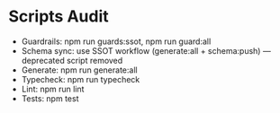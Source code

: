 # Scripts Audit

- Guardrails: npm run guards:ssot, npm run guard:all
- Schema sync: use SSOT workflow (generate:all + schema:push) — deprecated script removed
- Generate: npm run generate:all
- Typecheck: npm run typecheck
- Lint: npm run lint
- Tests: npm test
